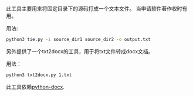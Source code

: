 此工具主要用来将固定目录下的源码打成一个文本文件。
当申请软件著作权时有用。

用法:

```bash
python3 tie.py -i source_dir1 source_dir2 -o output.txt
```

另外提供了一个txt2docx的工具，用于将txt文件转成docx文档。

用法：

```bash
python3 txt2docx.py 1.txt
```
此工具依赖[python-docx](https://github.com/python-openxml/python-docx).

